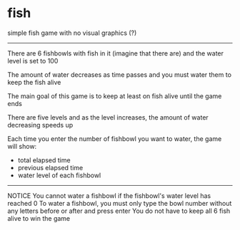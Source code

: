 # fish
simple fish game with no visual graphics (?)

***
There are 6 fishbowls with fish in it (imagine that there are) and the water level is set to 100 

The amount of water decreases as time passes and you must water them to keep the fish alive

The main goal of this game is to keep at least on fish alive until the game ends

There are five levels and as the level increases, the amount of water decreasing speeds up

Each time you enter the number of fishbowl you want to water, the game will show: 
- total elapsed time
- previous elapsed time
- water level of each fishbowl
***

NOTICE
You cannot water a fishbowl if the fishbowl's water level has reached 0
To water a fishbowl, you must only type the bowl number without any letters before or after and press enter
You do not have to keep all 6 fish alive to win the game

